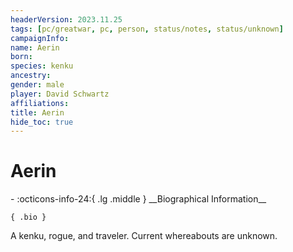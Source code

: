 ```yaml
---
headerVersion: 2023.11.25
tags: [pc/greatwar, pc, person, status/notes, status/unknown]
campaignInfo:
name: Aerin
born:
species: kenku
ancestry:
gender: male
player: David Schwartz
affiliations:
title: Aerin
hide_toc: true
---
```

# Aerin
<div class="grid cards ext-narrow-margin ext-one-column" markdown>
- :octicons-info-24:{ .lg .middle } __Biographical Information__

    { .bio }

</div>


A kenku, rogue, and traveler. Current whereabouts are unknown. 

